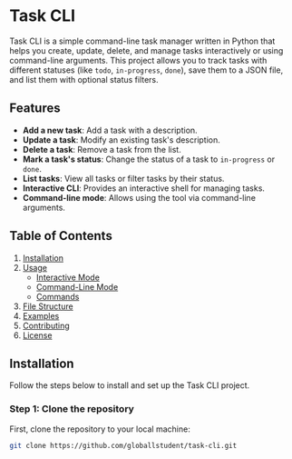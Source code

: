# Task CLI

Task CLI is a simple command-line task manager written in Python that helps you create, update, delete, and manage tasks interactively or using command-line arguments. This project allows you to track tasks with different statuses (like `todo`, `in-progress`, `done`), save them to a JSON file, and list them with optional status filters.

## Features

- **Add a new task**: Add a task with a description.
- **Update a task**: Modify an existing task's description.
- **Delete a task**: Remove a task from the list.
- **Mark a task's status**: Change the status of a task to `in-progress` or `done`.
- **List tasks**: View all tasks or filter tasks by their status.
- **Interactive CLI**: Provides an interactive shell for managing tasks.
- **Command-line mode**: Allows using the tool via command-line arguments.

## Table of Contents

1. [Installation](#installation)
2. [Usage](#usage)
   - [Interactive Mode](#interactive-mode)
   - [Command-Line Mode](#command-line-mode)
   - [Commands](#commands)
3. [File Structure](#file-structure)
4. [Examples](#examples)
5. [Contributing](#contributing)
6. [License](#license)

## Installation

Follow the steps below to install and set up the Task CLI project.

### Step 1: Clone the repository
First, clone the repository to your local machine:

```bash
git clone https://github.com/globallstudent/task-cli.git

